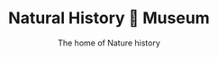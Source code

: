 ---
layout: destination
category: daytrip
permalink: /:categories/:title/
title: Natural History 📜 Museum
subtitle: The home of Nature history

sys:
  icon: 🗝️ 📜
  circuit: Arusha
  review: ✌️ I enjoyed reading about Germany history 📜, and how human and other organisms evolved.
  price: 25
  best_time:  👍  all year round
  accommodation:
    five_star: "N/A"
    mid_star: "N/A" 
    camp: "N/A"
  image:
    alt: Natural History 📜 Museum
    url: "./img/uploads/natural-museum-boma-arusha-kibokoland-adventures.jpg"

image_corousel:
  - image: "./img/uploads/natural-museum-boma-arusha-antelop-kibokoland-adventures.jpg"
  - image: "./img/uploads/natural-museum-boma-arusha-experience-kibokoland-adventures.jpg"
  - image: "./img/uploads/natural-museum-boma-arusha-kibokoland-adventures.jpg"
overview:


  intro:
    - paragraph: "Natural history museum is located at the city center of Arusha, a minute walk from the famous clock-tower. It is well inside the Central Business District and within close to offices, hotels, restaurants,  and shops."

    - paragraph: "The place has a lot of excavated artifacts like the famous Zinjanthropus skull from Olduvai Gorge and sculptures of the early man. Learn the history of Arusha during the German colonial era, 🚶🏽‍♂️ walk around with your guide and shop for souvenirs 🤑 "



  tour_details:
    when: "8:30am 6 days a week "
    duration: "3 Hours"
    language: "English"
    price_includes: "includes guided visit and transport."
    transport: "Comfortable Mini Van"
    itinerary: "Product Stop At: Arusha City centre>Makoa Farm>Makoa river primates> Arusha City Centre"

  setting:
    activities: " 🚶🏽‍♂️ you will walk around with your guide, read about Germany history📜, evolution of human beings 🧬 and other organisms  ,  🛒shopping, 🤳 and lots of selfies"
    hashtags: |
      "displays on insects, #️⃣ the history of Arusha during the German colonial era #️⃣ wildlife photos and stuffed animals" 

  included:
    - item: English speaking guide
    - item: Transport (to and from the hotel)
    - item: Entrance fees




  excluded:
    - item: Camera
    - item: Extra Activities other than Natural Museum 📜 visit
    - item: Hygienic items


  remarks:
    - note: This tour involves some walking so wear comfortable shoes.
    - note: This is not a wheelchair accessible tour.



experience:
  what_to_see:
    - paragraph: "<b>Artifacts &amp; documents (inscriptions, maps and photos)</b>Visiting natural history museum grants your day with, some instights on the history of Arusha region during German colonial period, a reminder on human evolution, wildlife photos and stuffed animals for closure."

    - paragraph: "Botanical garden."


    - paragraph: "Small pond with some local fresh fish"


    - paragraph: "Excavated artifacts  of neighboring like Olduvai Gorge and many others."


    - paragraph: "History of Arusha region and its people"

    - paragraph: "A taxidermy office"
    
    - paragraph: "Photography of some of the local tribes"

expect:
  video: 
    url: <iframe width="560" height="315" src="https://www.youtube.com/embed/MZwAfsO21-c" frameborder="0" allow="accelerometer; autoplay; encrypted-media; gyroscope; picture-in-picture" allowfullscreen></iframe>

itinerary:
  - paragraph: "We will pick you up at your hotel and drive to the clock tower, a famous monument of the city, then from there we will head north. The museum is located at the end of the northbound - Boma road that was named after the museum."

  - paragraph: "After check-in you will be greeted with the museum tour guide who will 🚶🏽‍♂️ walk  you through the museum while explaining the details and answering your interesting questions."

  - paragraph: "After the inside walk around we will catch up some fresh air around the botoanical garden, visit a fish pond just next to the garden before you head back to your hotel and reflect the wonders of this old home of Nature history"


remarks:
  - paragraph: This tour can be incorporated  in other itineraries too, please create your bucket list and send it over so we can create you a quote!



---